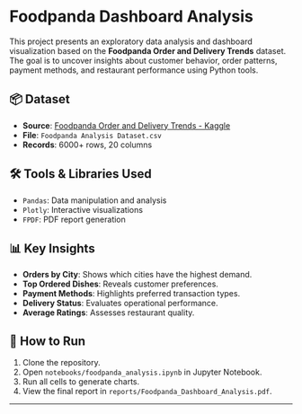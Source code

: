 # Foodpanda Dashboard Analysis

This project presents an exploratory data analysis and dashboard visualization based on the **Foodpanda Order and Delivery Trends** dataset. The goal is to uncover insights about customer behavior, order patterns, payment methods, and restaurant performance using Python tools.

## 📦 Dataset

- **Source**: [Foodpanda Order and Delivery Trends - Kaggle](https://www.kaggle.com/datasets/ayeshaimran123/foodpanda-order-and-delivery-trends)
- **File**: `Foodpanda Analysis Dataset.csv`
- **Records**: 6000+ rows, 20 columns

## 🛠️ Tools & Libraries Used

- `Pandas`: Data manipulation and analysis
- `Plotly`: Interactive visualizations
- `FPDF`: PDF report generation

## 📊 Key Insights

- **Orders by City**: Shows which cities have the highest demand.
- **Top Ordered Dishes**: Reveals customer preferences.
- **Payment Methods**: Highlights preferred transaction types.
- **Delivery Status**: Evaluates operational performance.
- **Average Ratings**: Assesses restaurant quality.

## 🚀 How to Run

1. Clone the repository.
2. Open `notebooks/foodpanda_analysis.ipynb` in Jupyter Notebook.
3. Run all cells to generate charts.
4. View the final report in `reports/Foodpanda_Dashboard_Analysis.pdf`.

---
